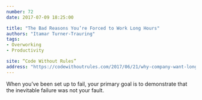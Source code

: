 ```yaml
---
number: 72
date: 2017-07-09 18:25:00

title: "The Bad Reasons You’re Forced to Work Long Hours"
authors: "Itamar Turner-Trauring"
tags:
- Overworking
- Productivity

site: “Code Without Rules”
address: "https://codewithoutrules.com/2017/06/21/why-company-want-long-hours/"
---
```


When you’ve been set up to fail, your primary goal is to demonstrate that the inevitable failure was not your fault.
